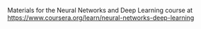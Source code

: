Materials for the Neural Networks and Deep Learning course at https://www.coursera.org/learn/neural-networks-deep-learning
